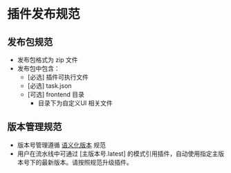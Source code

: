 # 插件发布规范

## 发布包规范 <a id="%E5%8F%91%E5%B8%83%E5%8C%85%E8%A7%84%E8%8C%83"></a>

* 发布包格式为 zip 文件
* 发布包中包含：
  * \[必选\] 插件可执行文件
  * \[必选\] task.json
  * \[可选\] frontend 目录
    * 目录下为自定义UI 相关文件

## 版本管理规范 <a id="%E7%89%88%E6%9C%AC%E7%AE%A1%E7%90%86%E8%A7%84%E8%8C%83"></a>

* 版本号管理遵循 [语义化版本](https://semver.org/) 规范
* 用户在流水线中可通过 \[主版本号.latest\] 的模式引用插件，自动使用指定主版本号下的最新版本。请按照规范升级插件。


